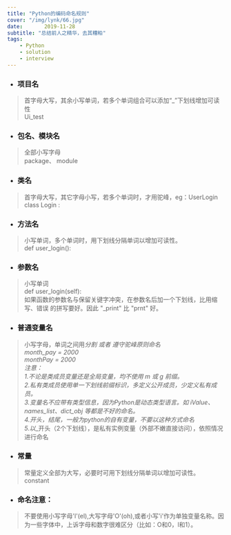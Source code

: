 ```yaml
---
title: "Python的编码命名规则"
cover: "/img/lynk/66.jpg"
date:       2019-11-28
subtitle: "总结前人之精华，去其糟粕"
tags:
	- Python
	- solution
	- interview
---
```




<article class="_2rhmJa">
    <ul>
        <li>
            <h3>项目名</h3>
        </li>
    </ul>
    <blockquote>
        <p>首字母大写，其余小写单词，若多个单词组合可以添加“_”下划线增加可读性<br>
            Ui_test</p>
    </blockquote>
    <ul>
        <li>
            <h3>包名、模块名</h3>
        </li>
    </ul>
    <blockquote>
        <p>全部小写字母<br>
            package、 module</p>
    </blockquote>
    <ul>
        <li>
            <h3>类名</h3>
        </li>
    </ul>
    <blockquote>
        <p>首字母大写，其它字母小写，若多个单词时，才用驼峰，eg：UserLogin<br>
            class Login :</p>
    </blockquote>
    <ul>
        <li>
            <h3>方法名</h3>
        </li>
    </ul>
    <blockquote>
        <p>小写单词，多个单词时，用下划线分隔单词以增加可读性。<br>
            def user_login():</p>
    </blockquote>
    <ul>
        <li>
            <h3>参数名</h3>
        </li>
    </ul>
    <blockquote>
        <p>小写单词<br>
            def user_login(self):<br>
            如果函数的参数名与保留关键字冲突，在参数名后加一个下划线，比用缩写、错误 的拼写要好。因此 "_print" 比 "prnt" 好。</p>
    </blockquote>
    <ul>
        <li>
            <h3>普通变量名</h3>
        </li>
    </ul>
    <blockquote>
        <p>小写字母，单词之间用<em>分割 或者 遵守驼峰原则命名<br>
            month_pay = 2000<br>
            monthPay = 2000<br>
            <em>注意</em>：<br>
            1.不论是类成员变量还是全局变量，均不使用 m 或 g 前缀。<br>
            2.私有类成员使用单一下划线前缀标识，多定义公开成员，少定义私有成员。<br>
            3.变量名不应带有类型信息，因为Python是动态类型语言。如 iValue、names_list、dict_obj 等都是不好的命名。<br>
            4.</em><em>开头，</em><em>结尾，一般为python的自有变量，不要以这种方式命名<br>
            5.以</em>_开头（2个下划线），是私有实例变量（外部不嫩直接访问），依照情况进行命名</p>
    </blockquote>
    <ul>
        <li>
            <h3>常量</h3>
        </li>
    </ul>
    <blockquote>
        <p>常量定义全部为大写，必要时可用下划线分隔单词以增加可读性。<br>
            constant</p>
    </blockquote>
    <ul>
        <li>
            <h3>命名注意：</h3>
        </li>
    </ul>
    <blockquote>
        <p>不要使用小写字母'l'(el),大写字母'O'(oh),或者小写'i'作为单独变量名称。因为一些字体中，上诉字母和数字很难区分（比如：O和0，l和1）。</p>
    </blockquote>
</article>